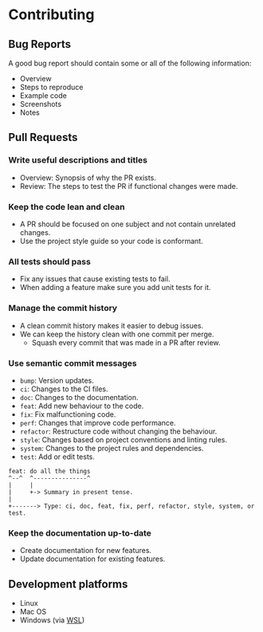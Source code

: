 # Contributing

## Bug Reports

A good bug report should contain some or all of the following information:

- Overview
- Steps to reproduce
- Example code
- Screenshots
- Notes

## Pull Requests

### Write useful descriptions and titles
- Overview: Synopsis of why the PR exists.
- Review: The steps to test the PR if functional changes were made.

### Keep the code lean and clean
- A PR should be focused on one subject and not contain unrelated changes.
- Use the project style guide so your code is conformant.

### All tests should pass
- Fix any issues that cause existing tests to fail.
- When adding a feature make sure you add unit tests for it.

### Manage the commit history
- A clean commit history makes it easier to debug issues.
- We can keep the history clean with one commit per merge.
	- Squash every commit that was made in a PR after review.

### Use semantic commit messages

- `bump`: Version updates.
- `ci`: Changes to the CI files.
- `doc`: Changes to the documentation.
- `feat`: Add new behaviour to the code.
- `fix`: Fix malfunctioning code.
- `perf`: Changes that improve code performance.
- `refactor`: Restructure code without changing the behaviour.
- `style`: Changes based on project conventions and linting rules.
- `system`: Changes to the project rules and dependencies.
- `test`: Add or edit tests.

```
feat: do all the things
^--^  ^---------------^
|     |
|     +-> Summary in present tense.
|
+-------> Type: ci, doc, feat, fix, perf, refactor, style, system, or test.
```

### Keep the documentation up-to-date
- Create documentation for new features.
- Update documentation for existing features.

## Development platforms
- Linux
- Mac OS
- Windows (via [WSL](https://docs.microsoft.com/en-us/windows/wsl/install-win10))